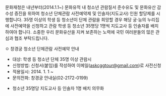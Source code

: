 문화재청은 내년부터(2014.1.1~) 문화유적 내 청소년 관람질서 준수유도 및 문화유산 감수성 증진을 위하여 청소년 단체관람 사전예약제 및 인솔자(지도교사) 인원 할당제를 시행합니다. 35명 이상의 학생 등 청소년이 단체 관람을 희망할 경우 해당 궁·능의 누리집에 사전예약을 신청하고 관람 학생 등 청소년 35명당 1명씩 지도교사 등 인솔자를 배치하여야 합니다. 소중한 우리 문화유산을 지켜 보존하는 노력에 국민 여러분들의 많은 관심과 협조 부탁드립니다.

ㅇ 창경궁 청소년 단체관람 사전예약 안내
  - 대상: 학생 등 청소년 단체 35명 이상 관람시
  - 신청방법: 신청서(붙임)를 작성하여 이메일(askcggtour@gmail.com)로 사전신청
  - 적용일시: 2014. 1. 1 ~
  - 문의전화: 창경궁 안내실(02-2172-0199)
  * 청소년 35명당 지도교사 등 인솔자 1명 배치 의무화